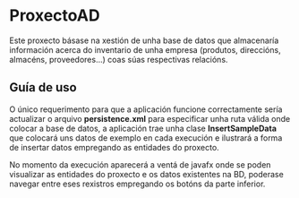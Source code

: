 # ProxectoAD
Este proxecto básase na xestión de unha base de datos que almacenaría información acerca do inventario de unha empresa (produtos, direccións, almacéns, proveedores...) coas súas respectivas relacións.

## Guía de uso
O único requerimento para que a aplicación funcione correctamente sería actualizar o arquivo **persistence.xml** para especificar unha ruta válida onde colocar a base de datos, a aplicación trae unha clase **InsertSampleData** que colocará uns datos de exemplo en cada execución e ilustrará a forma de insertar datos empregando as entidades do proxecto.

No momento da execución aparecerá a ventá de javafx onde se poden visualizar as entidades do proxecto e os datos existentes na BD, poderase navegar entre eses rexistros empregando os botóns da parte inferior. 
